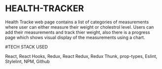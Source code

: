 # HEALTH-TRACKER
Health Tracke web page contains a list of categories of measurements where user can either measure their weight or cholestrol level. Users can add their measurements and track thier weight, also there is a progress page which shows visual display of the measurements using a chart. 

#TECH STACK USED


React,
React Hooks,
Redux,
React Redux,
Redux Thunk,
prop-types,
Eslint,
Stylelint,
NPM,
Github



